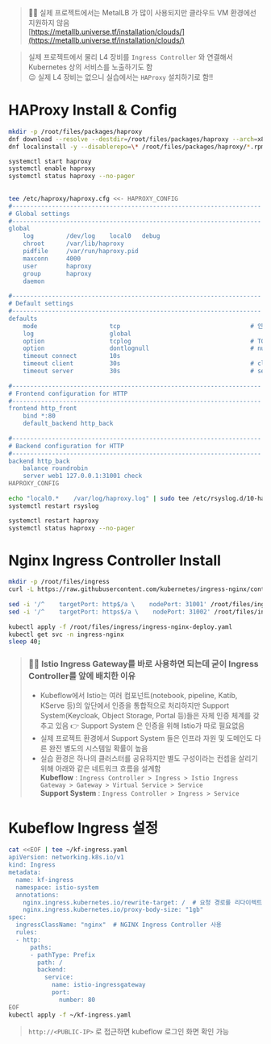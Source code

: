 > 🤦‍♂️ 실제 프로젝트에서는 MetalLB 가 많이 사용되지만 클라우드 VM 환경에선 지원하지 않음  
> [https://metallb.universe.tf/installation/clouds/](https://metallb.universe.tf/installation/clouds/)

> 실제 프로젝트에서 물리 L4 장비를 `Ingress Controller` 와 연결해서 Kubernetes 상의 서비스를 노출하기도 함  
> 😉 실제 L4 장비는 없으니 실습에서는 `HAProxy` 설치하기로 함!!

# HAProxy Install & Config

```bash
mkdir -p /root/files/packages/haproxy
dnf download --resolve --destdir=/root/files/packages/haproxy --arch=x86_64 haproxy
dnf localinstall -y --disablerepo=\* /root/files/packages/haproxy/*.rpm

systemctl start haproxy
systemctl enable haproxy
systemctl status haproxy --no-pager
 
 
tee /etc/haproxy/haproxy.cfg <<- HAPROXY_CONFIG
#---------------------------------------------------------------------
# Global settings
#---------------------------------------------------------------------
global
    log         /dev/log    local0   debug
    chroot      /var/lib/haproxy
    pidfile     /var/run/haproxy.pid
    maxconn     4000
    user        haproxy
    group       haproxy
    daemon
 
#---------------------------------------------------------------------
# Default settings
#---------------------------------------------------------------------
defaults
    mode                    tcp                                    # 인스턴스가 처리할 프로토콜
    log                     global
    option                  tcplog                                 # TCP 로그 포맷 사용
    option                  dontlognull                            # null connection(health check용 connection)에 대한 로깅 활성화
    timeout connect         10s
    timeout client          30s                                    # client와의 연결 최대 유지 시간
    timeout server          30s                                    # server와의 연결 최대 유지 시간
 
#---------------------------------------------------------------------
# Frontend configuration for HTTP
#---------------------------------------------------------------------
frontend http_front
    bind *:80
    default_backend http_back
 
#---------------------------------------------------------------------
# Backend configuration for HTTP
#---------------------------------------------------------------------
backend http_back
    balance roundrobin
    server web1 127.0.0.1:31001 check
HAPROXY_CONFIG
 
echo "local0.*    /var/log/haproxy.log" | sudo tee /etc/rsyslog.d/10-haproxy.conf
systemctl restart rsyslog

systemctl restart haproxy
systemctl status haproxy --no-pager
```

# Nginx Ingress Controller Install

```bash
mkdir -p /root/files/ingress
curl -L https://raw.githubusercontent.com/kubernetes/ingress-nginx/controller-v1.11.3/deploy/static/provider/baremetal/deploy.yaml -o /root/files/ingress/ingress-nginx-deploy.yaml
 
sed -i '/^    targetPort: http$/a \    nodePort: 31001' /root/files/ingress/ingress-nginx-deploy.yaml
sed -i '/^    targetPort: https$/a \    nodePort: 31002' /root/files/ingress/ingress-nginx-deploy.yaml
 
kubectl apply -f /root/files/ingress/ingress-nginx-deploy.yaml
kubectl get svc -n ingress-nginx
sleep 40;
```



> ### 🤷‍♂️ Istio Ingress Gateway를 바로 사용하면 되는데 굳이 Ingress Controller를 앞에 배치한 이유  
> - Kubeflow에서 Istio는 여러 컴포넌트(notebook, pipeline, Katib, KServe 등)의 앞단에서 인증을 통합적으로 처리하지만 Support System(Keycloak, Object Storage, Portal 등)들은 자체 인증 체계를 갖추고 있음 👉 Support System 은 인증을 위해 Istio가 따로 필요없음
> - 실제 프로젝트 환경에서 Support System 들은 인프라 자원 및 도메인도 다른 완전 별도의 시스템일 확률이 높음
> - 실습 환경은 하나의 클러스터를 공유하지만 별도 구성이라는 컨셉을 살리기 위해 아래와 같은 네트워크 흐름을 설계함  
> **Kubeflow** : `Ingress Controller > Ingress > Istio Ingress Gateway > Gateway > Virtual Service > Service`  
> **Support System** : `Ingress Controller > Ingress > Service`



# Kubeflow Ingress 설정 

```bash
cat <<EOF | tee ~/kf-ingress.yaml
apiVersion: networking.k8s.io/v1
kind: Ingress
metadata:
  name: kf-ingress
  namespace: istio-system
  annotations:
    nginx.ingress.kubernetes.io/rewrite-target: /  # 요청 경로를 리다이렉트
    nginx.ingress.kubernetes.io/proxy-body-size: "1gb"    
spec:
  ingressClassName: "nginx"  # NGINX Ingress Controller 사용
  rules:
  - http:
      paths:
      - pathType: Prefix
        path: /
        backend:
          service:
            name: istio-ingressgateway
            port:
              number: 80
EOF
kubectl apply -f ~/kf-ingress.yaml
```

> `http://<PUBLIC-IP>` 로 접근하면 kubeflow 로그인 화면 확인 가능